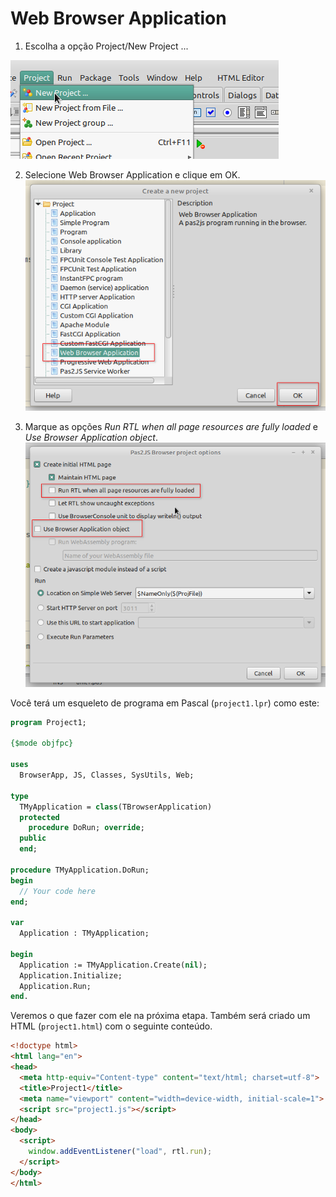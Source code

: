 # Web Browser Application

1. Escolha a opção Project/New Project ... 

![new project](images/newproject0.png)

2. Selecione Web Browser Application e clique em OK. 
![new project](images/newproject.png)

2. Marque as opções *Run RTL when all page resources are fully loaded*
   e *Use Browser Application object*.
![new project](images/projoptions.png) 

Você terá um esqueleto de programa em Pascal (`project1.lpr`) como este:

``` pascal linenums="1"
program Project1;

{$mode objfpc}

uses
  BrowserApp, JS, Classes, SysUtils, Web;

type
  TMyApplication = class(TBrowserApplication)
  protected
    procedure DoRun; override;
  public
  end;

procedure TMyApplication.DoRun;
begin
  // Your code here
end;

var
  Application : TMyApplication;

begin
  Application := TMyApplication.Create(nil);
  Application.Initialize;
  Application.Run;
end.
```

Veremos o que fazer com ele na próxima etapa. Também será criado um
HTML (`project1.html`) com o seguinte conteúdo.

``` html linenums="1"
<!doctype html>
<html lang="en">
<head>
  <meta http-equiv="Content-type" content="text/html; charset=utf-8">
  <title>Project1</title>
  <meta name="viewport" content="width=device-width, initial-scale=1">
  <script src="project1.js"></script>
</head>
<body>
  <script>
    window.addEventListener("load", rtl.run);
  </script>
</body>
</html>
```
